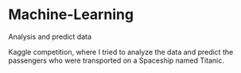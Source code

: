 # Machine-Learning
Analysis and predict data

Kaggle competition, where I tried to analyze the data and predict the passengers who were transported on a Spaceship named Titanic.

